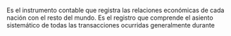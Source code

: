 Es el instrumento contable que registra las relaciones
económicas de cada nación con el resto del mundo.
Es el registro que comprende el asiento sistemático de
todas las transacciones ocurridas generalmente durante